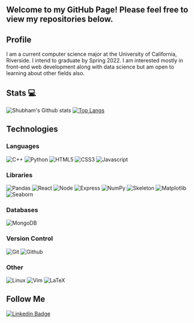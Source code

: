 ## Welcome to my GitHub Page! Please feel free to view my repositories below.

## Profile
I am a current computer science major at the University of California, Riverside. I intend to graduate by Spring 2022. I am interested mostly in front-end web development along with data science but am open to learning about other fields also. 

## Stats :computer:
![Shubham's Github stats](https://github-readme-stats.vercel.app/api?username=shubham-batra&show_icons=true&theme=radical)
<a href="https://github.com/shubham-batra">
[![Top Langs](https://github-readme-stats.vercel.app/api/top-langs/?username=shubham-batra&layout=compact&theme=radical)](https://github.com/shubham-batra/github-readme-stats)


## Technologies
### Languages
![C++](https://img.shields.io/badge/-C%2B%2B-black?style=flat-square&logo=c%2B%2B)
![Python](https://img.shields.io/badge/-Python-black?style=flat-square&logo=Python)
![HTML5](https://img.shields.io/badge/-HTML5-black?style=flat-square&logo=HTML5)
![CSS3](https://img.shields.io/badge/-CSS3-black?style=flat-square&logo=CSS3)
![Javascript](https://img.shields.io/badge/-Javascript-black?style=flat-square&logo=Javascript)

### Libraries
![Pandas](https://img.shields.io/badge/-Pandas-181717?style=flat-square&logo=pandas)
![React](https://img.shields.io/badge/-React-181717?style=flat-square&logo=React)
![Node](https://img.shields.io/badge/-Node.js-181717?style=flat-square&logo=Node.js)
![Express](https://img.shields.io/badge/-Express-181717?style=flat-square&logo=Express)
![NumPy](https://img.shields.io/badge/-NumPy-181717?style=flat-square&logo=Numpy)
![Skeleton](https://img.shields.io/badge/-Skeleton-181717?style=flat-square&logo=Skeleton)
![Matplotlib](https://img.shields.io/badge/-Matplotlib-181717?style=flat-square&logo=Matplotlib)
![Seaborn](https://img.shields.io/badge/-Seaborn-181717?style=flat-square&logo=Seaborn)

### Databases
![MongoDB](https://img.shields.io/badge/-MongoDB-181717?style=flat-square&logo=MongoDB)

### Version Control
![Git](https://img.shields.io/badge/-Git-181717?style=flat-square&logo=Git)
![Github](https://img.shields.io/badge/-Github-181717?style=flat-square&logo=Github)

### Other
![Linux](https://img.shields.io/badge/-Linux-181717?style=flat-square&logo=Linux)
![Vim](https://img.shields.io/badge/-Vim-181717?style=flat-square&logo=Vim)
![LaTeX](https://img.shields.io/badge/-LaTeX-181717?style=flat-square&logo=LaTeX)

## Follow Me
[![Linkedin Badge](https://img.shields.io/badge/-Shubham_Batra-blue?style=flat-square&logo=Linkedin&logoColor=white&link=https://www.linkedin.com/in/shubham-batra1/)](https://www.linkedin.com/in/shubham-batra1)




<!--
**shubham-batra/shubham-batra** is a ✨ _special_ ✨ repository because its `README.md` (this file) appears on your GitHub profile.

Here are some ideas to get you started:

- 🔭 I’m currently working on ...
- 🌱 I’m currently learning ...
- 👯 I’m looking to collaborate on ...
- 🤔 I’m looking for help with ...
- 💬 Ask me about ...
- 📫 How to reach me: ...
- 😄 Pronouns: ...
- ⚡ Fun fact: ...
-->
